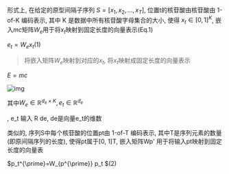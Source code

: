 
形式上, 在给定的原型间隔子序列  $S = [x_1, x_2, \dots, x_T]$, 位置t的核苷酸由核苷酸由 1-of-K 编码表示, 其中 K 是数据中所有核苷酸字母集合的大小, 使得 $x_t \in [0,1]^K$, 嵌入$mc$矩阵$W_e$用于将$x_t$映射到固定长度的向量表示(Eq.1)

$e_t = W_ex_t$(1)

> 将嵌入矩阵$W_e$映射到对应的$x_t$, 将$x_t$映射成固定长度的向量表示

$E=mc$

![img](https://lgb1ternmf.feishu.cn/space/api/box/stream/download/asynccode/?code=NGU1YWE4ZTc1NDcwYTUwYjc1NDljYWJiZTgxNjcwMTBfQ21vMjZJUDAwMHhubnhZd1J3ek5UazlRcXVqTUNsRFRfVG9rZW46VTZBZWI0SXFUb2tWWDR4SWpTMGNycktPbm5nXzE2ODU4NjEzNjA6MTY4NTg2NDk2MF9WNA)

其中$W_{e} \in \mathbb{R}^{d_{e} \times K}, e_{t} \in \mathbb{R}^{d_{e}}$

, e_t 输入 R de, de是向量e_t的维数

类似的, 序列S中每个核苷酸的位置pt由 1-of-T 编码表示, 其中T是序列元素的数量(即原间隔序列的长度), 使得pt属于[0, 1]T, 嵌入矩阵Wp' 用于将输入pt映射到固定长度的向量表

$p_t^{\prime}=W_{p^{\prime}} p_t $(2)